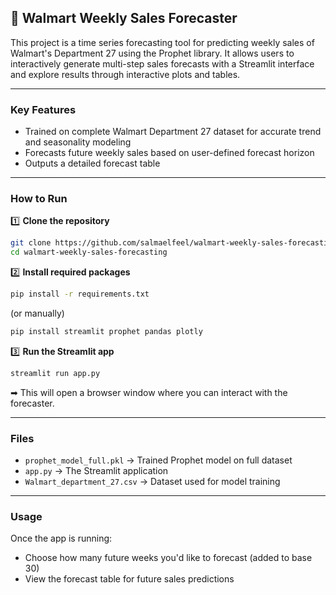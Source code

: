 

## 📌 **Walmart Weekly Sales Forecaster**

This project is a time series forecasting tool for predicting weekly sales of Walmart's Department 27 using the Prophet library.
It allows users to interactively generate multi-step sales forecasts with a Streamlit interface and explore results through interactive plots and tables.

---

### **Key Features**

* Trained on complete Walmart Department 27 dataset for accurate trend and seasonality modeling
* Forecasts future weekly sales based on user-defined forecast horizon
* Outputs a detailed forecast table

---

### **How to Run**

1️⃣ **Clone the repository**

```bash
git clone https://github.com/salmaelfeel/walmart-weekly-sales-forecasting.git
cd walmart-weekly-sales-forecasting
```

2️⃣ **Install required packages**

```bash
pip install -r requirements.txt
```

(or manually)

```bash
pip install streamlit prophet pandas plotly
```

3️⃣ **Run the Streamlit app**

```bash
streamlit run app.py
```

➡ This will open a browser window where you can interact with the forecaster.

---

### **Files**

* `prophet_model_full.pkl` → Trained Prophet model on full dataset
* `app.py` → The Streamlit application
* `Walmart_department_27.csv` → Dataset used for model training

---

### **Usage**

Once the app is running:

* Choose how many future weeks you'd like to forecast (added to base 30)
* View the forecast table for future sales predictions
